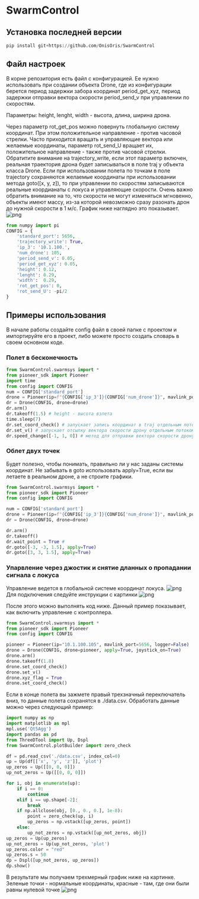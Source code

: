 # SwarmControl

## Установка последней версии

```python
pip install git+https://github.com/OnisOris/SwarmControl
```

## Файл настроек
В корне репозитория есть файл с конфигурацией. Ее нужно использовать при создании объекта Drone, где из конфигурации
берется период задержки забора координат period_get_xyz, период задержки отправки вектора скорости period_send_v при 
управлении по скоростям. 

Параметры: height, lenght, width - высота, длина, ширина дрона.

Через параметр rot_get_pos можно повернуть глобальную систему координат. При этом положительное направление - против
часовой стрелки.
Часто приходится вращать и управляющие вектора или желаемые координаты, параметр rot_send_U вращает их, положительное 
направление - также против часовой стрелки.
Обратитите внимание на trajectory_write, если этот параметр включен, реальная траектория дрона будет записываться в поле
traj у объекта класса Drone.
Если при использовании полета по точкам  в поле trajectory сохраняются желаемые координаты при использовании метода
goto([x, y, z]), то при управлении по скоростям записываются реальные коордианаты с локуса и управляющие скорости.
Очень важно обратить внимание на то, что скорости не могут изменяться мгновенно, объекты имеют массу, из-за которой
невозможно сразу разонать дрон до нужной скорости в 1 м/с. График ниже наглядно это показывает.
![png](./pic/1.png)

```python
from numpy import pi
CONFIG = {
    'standard_port': 5656,
    'trajectory_write': True,
    'ip_3': '10.1.100.',
    'num_drone': 105,
    'period_send_v': 0.05,
    'period_get_xyz': 0.05,
    'height': 0.12,
    'lenght': 0.29,
    'width':  0.29,
    'rot_get_pos': 0,
    'rot_send_U': -pi/2
}
```

## Примеры использования
В начале работы создайте config файл в своей папке с проектом и импортируйте его в проект, либо можете просто создать 
словарь в своем основном коде.
### Полет в бесконечность

```python
from SwarmControl.swarmsys import *
from pioneer_sdk import Pioneer
import time
from config import CONFIG
num = CONFIG['standard_port']
drone = Pioneer(ip=f"{CONFIG['ip_3']}{CONFIG['num_drone']}", mavlink_port=CONFIG['standard_port'])
dr = Drone(CONFIG, drone=drone)
dr.arm()
dr.takeoff(1.5) # height - высота взлета 
time.sleep(7)
dr.set_coord_check() # запускает запись координат в traj отдельным потоком
dr.set_v() # запускает отсылку вектора скорости дрону отдельным потоком
dr.speed_change([-1, 1, 0]) # метод для отправки вектора скорости дрону
```

### Облет двух точек
Будет полезно, чтобы понимать, правильно ли у нас заданы системы координат. Не забывать в goto использовать apply=True,
если вы летаете в реальном дроне, а не строите графики.

```python
from SwarmControl.swarmsys import *
from pioneer_sdk import Pioneer
from config import CONFIG

num = CONFIG['standard_port']
drone = Pioneer(ip=f"{CONFIG['ip_3']}{CONFIG['num_drone']}", mavlink_port=CONFIG['standard_port'])
dr = Drone(CONFIG, drone=drone)

dr.arm()
dr.takeoff()
dr.wait_point = True # 
dr.goto([-3, -3, 1.5], apply=True)
dr.goto([3, 3, 1.5], apply=True)
```

### Упарвление через джостик и снятие дланных о пропадании сигнала с локуса
Управление ведется в глобальной системе координат локуса. 
![png](./pic/2.png)
Для подключения следуйте инструкции с картинки
![png](./pic/3.png)

После этого можно выполнять код ниже. Данный пример показывает, как включить управление с контроллера.
```python
from SwarmControl.swarmsys import *
from pioneer_sdk import Pioneer
from config import CONFIG

pioneer = Pioneer(ip="10.1.100.105", mavlink_port=5656, logger=False)
drone = Drone(CONFIG, drone=pioneer, apply=True, joystick_on=True)
drone.arm()
drone.takeoff(1.8)
drone.set_coord_check()
drone.set_v()
drone.xyz_flag = True
drone.set_coord_check()
```

Если в конце полета вы зажмете правый трехзначный переключатель вниз, то данные полета сохранятся в ./data.csv. 
Обработать данные можно через следующий пример:

```python
import numpy as np
import matplotlib as mpl
mpl.use('Qt5Agg')
import pandas as pd
from ThreeDTool import Up, Dspl
from SwarmControl.plotBuilder import zero_check

df = pd.read_csv('./data.csv', index_col=0)
up = Up(df[['x', 'y', 'z']], 'plot')
up_zeros = Up([[0, 0, 0]])
up_not_zeros = Up([[0, 0, 0]])

for i, obj in enumerate(up):
    if i == 0:
        continue
    elif i == up.shape[-2]:
        break
    if np.allclose(obj, [0., 0., 0.], 1e-8):
        point = zero_check(up, i)
        up_zeros = np.vstack([up_zeros, point])
    else:
        up_not_zeros = np.vstack([up_not_zeros, obj])
up_zeros = Up(up_zeros)
up_not_zeros = Up(up_not_zeros, 'plot')
up_zeros.color = "red"
up_zeros.s = 50
dp = Dspl([up_not_zeros, up_zeros])
dp.show()
```
В результате мы получаем трехмерный график ниже на картинке. Зеленые точки - нормальные координаты, красные - там, где 
они были равны нулевой точке 
![png](./pic/4.jpg)

